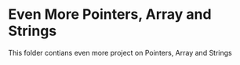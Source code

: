 # Even More Pointers, Array and Strings

This folder contians even more project on Pointers, Array and Strings